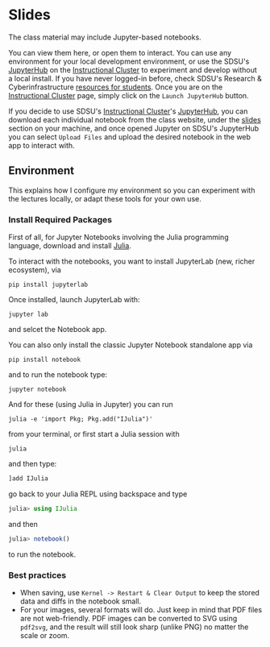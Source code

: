 # Slides

The class material may include Jupyter-based notebooks.

You can view them here, or open them to interact. You can use any environment for your local development environment, or use the SDSU's [JupyterHub](https://jupyterhub.sdsu.edu/) on the [Instructional Cluster](https://sdsu-research-ci.github.io/instructionalcluster) to experiment and develop without a local install. If you have never logged-in before, check SDSU's Research & Cyberinfrastructure [resources for students](https://sdsu-research-ci.github.io/instructionalcluster/students). Once you are on the [Instructional Cluster](https://sdsu-research-ci.github.io/instructionalcluster) page, simply click on the `Launch JupyterHub` button.

If you decide to use SDSU's [Instructional Cluster](https://sdsu-research-ci.github.io/instructionalcluster)'s [JupyterHub](https://jupyterhub.sdsu.edu/), you can download each individual notebook from the class website, under the [slides](https://sdsu-comp526.github.io/fall24/slides.html) section on your machine, and once opened Jupyter on SDSU's JupyterHub you can select `Upload Files` and upload the desired notebook in the web app to interact with.

## Environment

This explains how I configure my environment so you can experiment with the lectures locally, or adapt these tools for your own use.

### Install Required Packages

First of all, for Jupyter Notebooks involving the Julia programming language, download and install [Julia](https://julialang.org/downloads/).

To interact with the notebooks, you want to install JupyterLab (new, richer ecosystem), via

```
pip install jupyterlab
```

Once installed, launch JupyterLab with:

```
jupyter lab
```

and selcet the Notebook app.

You can also only install the classic Jupyter Notebook standalone app via

```
pip install notebook
```

and to run the notebook type:

```
jupyter notebook
```

And for these (using Julia in Jupyter) you can run

```
julia -e 'import Pkg; Pkg.add("IJulia")'
```

from your terminal, or first start a Julia session with
```
julia
```

and then type:
```julia
]add IJulia
```

go back to your Julia REPL using backspace and type

```julia
julia> using IJulia
```

and then
```julia
julia> notebook()
```

to run the notebook.

### Best practices

* When saving, use `Kernel -> Restart & Clear Output` to keep the stored data and diffs in the notebook small.
* For your images, several formats will do. Just keep in mind that PDF files are not web-friendly. PDF images can be converted to SVG using `pdf2svg`, and the result will still look sharp (unlike PNG) no matter the scale or zoom.
